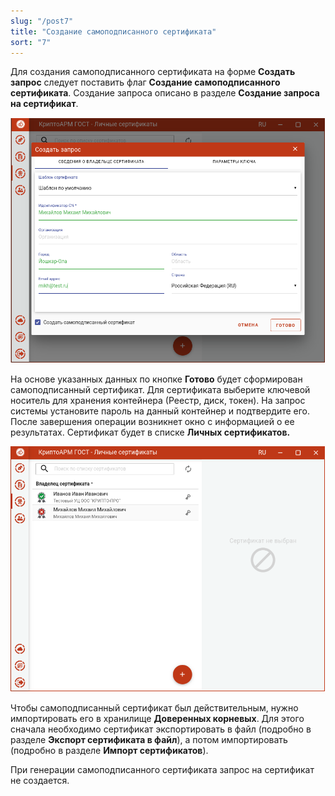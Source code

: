 ```yaml
---
slug: "/post7"
title: "Создание самоподписанного сертификата"
sort: "7"
---
```


Для создания самоподписанного сертификата на форме **Создать запрос** следует поставить флаг **Создание самоподписанного сертификата**. Создание запроса описано в разделе **Создание запроса на сертификат**.

![self-signed_req.png](./images/self-signed_req.png "Создание самоподписанного сертификата")


На основе указанных данных по кнопке **Готово** будет сформирован
самоподписанный сертификат. Для сертификата выберите ключевой носитель для
хранения контейнера (Реестр, диск, токен). На запрос системы установите пароль на данный контейнер и подтвердите его. После завершения операции возникнет окно с информацией о ее результатах. Сертификат будет в списке **Личных сертификатов.**

![self-signed_view.png](./images/self-signed_view.png "Список личных сертификатов")


Чтобы самоподписанный сертификат был действительным, нужно импортировать его в хранилище **Доверенных корневых**. Для этого сначала необходимо сертификат экспортировать в файл (подробно в разделе **Экспорт сертификата в файл**), а потом импортировать (подробно в разделе **Импорт сертификатов**).

При генерации самоподписанного сертификата запрос на сертификат не создается.